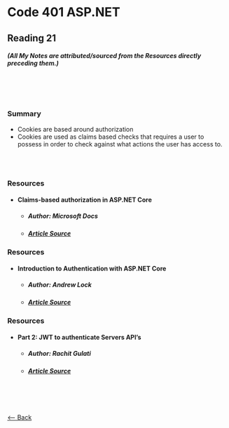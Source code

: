 # Code 401 ASP.NET
## Reading 21
##### (All My Notes are attributed/sourced from the Resources directly preceding them.)

<br>
<br>
<br>

### Summary
* Cookies are based around authorization
* Cookies are used as claims based checks that requires a user to possess in order to check against what actions the user has access to.

<br>
<br>

### Resources
* #### __Claims-based authorization in ASP.NET Core__
  * ##### Author:  Microsoft Docs
  * ##### [Article Source](https://docs.microsoft.com/en-us/aspnet/core/security/authorization/claims?view=aspnetcore-2.1)

### Resources
* #### __Introduction to Authentication with ASP.NET Core__
  * ##### Author:  Andrew Lock
  * ##### [Article Source](https://andrewlock.net/introduction-to-authentication-with-asp-net-core/)

### Resources
* #### __Part 2: JWT to authenticate Servers API’s__
  * ##### Author:  Rachit Gulati
  * ##### [Article Source](https://codeburst.io/jwt-to-authenticate-servers-apis-c6e179aa8c4e)

<br>
<br>
<br>

[<-- Back](../README.md)
